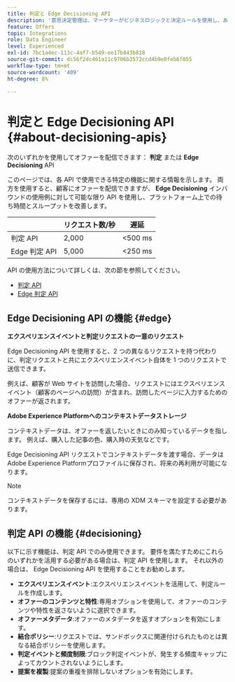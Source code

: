 ```yaml
---
title: 判定と Edge Decisioning API
description: '意思決定管理は、マーケターがビジネスロジックと決定ルールを使用し、あらゆるチャネルとアプリケーションをまたいで、パーソナライズされたオファーエクスペリエンスを作成してエンドユーザーに配信できるようにする、一連のサービスと UI プログラムで構成されています。 '
feature: Offers
topic: Integrations
role: Data Engineer
level: Experienced
exl-id: 7bc1a4ec-113c-4af7-b549-ee17b843b818
source-git-commit: dc56f2dc461a11c9706b3572ccd4b9e0feb6f055
workflow-type: tm+mt
source-wordcount: '409'
ht-degree: 8%

---
```


# 判定と Edge Decisioning API {#about-decisioning-apis}

次のいずれかを使用してオファーを配信できます： **判定** または **Edge Decisioning** API

このページでは、各 API で使用できる特定の機能に関する情報を示します。 両方を使用すると、顧客にオファーを配信できますが、 **Edge Decisioning** インバウンドの使用例に対して可能な限り API を使用し、プラットフォーム上での待ち時間とスループットを改善します。

|  | リクエスト数/秒 | 遅延 |
|---|---|---|
| 判定 API | 2,000 | &lt;500 ms |
| Edge 判定 API | 5,000 | &lt;250 ms |

API の使用方法について詳しくは、次の節を参照してください。
* [判定 API](decisioning-api.md)
* [Edge 判定 API](edge-decisioning-api.md)

## Edge Decisioning API の機能 {#edge}

**エクスペリエンスイベントと判定リクエストの一意のリクエスト**

Edge Decisioning API を使用すると、2 つの異なるリクエストを持つ代わりに、判定リクエストと共にエクスペリエンスイベント自体を 1 つのリクエストで送信できます。

例えば、顧客が Web サイトを訪問した場合、リクエストにはエクスペリエンスイベント（顧客のページへの訪問）が含まれ、訪問したページに入力するためのオファーが返されます。

**Adobe Experience Platformへのコンテキストデータストレージ**

コンテキストデータは、オファーを返したいときにのみ知っているデータを指します。 例えば、購入した記事の色、購入時の天気などです。

Edge Decisioning API リクエストでコンテキストデータを渡す場合、データはAdobe Experience Platformプロファイルに保存され、将来の再利用が可能になります。

>[!NOTE]
>
>コンテキストデータを保存するには、専用の XDM スキーマを設定する必要があります。

## 判定 API の機能 {#decisioning}

以下に示す機能は、判定 API でのみ使用できます。 要件を満たすためにこれらのいずれかを活用する必要がある場合は、判定 API を使用します。 それ以外の場合は、 Edge Decisioning API を使用することをお勧めします。

* **エクスペリエンスイベント**:エクスペリエンスイベントを活用して、判定ルールを作成します。
* **オファーのコンテンツと特性**:専用オプションを使用して、オファーのコンテンツや特性を返さないように選択できます。
* **オファーメタデータ**:オファーのメタデータを返すオプションを有効にします。
* **結合ポリシー**:リクエストでは、サンドボックスに関連付けられたものとは異なる結合ポリシーを使用します。
* **判定イベントと頻度制限**:ブロック判定イベントが、発生する頻度キャップによってカウントされないようにします。
* **提案を複製**:提案の重複を排除しないオプションを有効にします。
